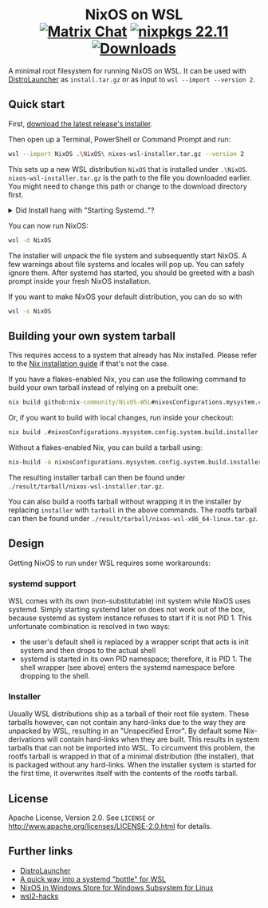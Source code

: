 <h1 align=center>
  NixOS on WSL<br />
  <a href="https://matrix.to/#/#wsl:nixos.org"><img src="https://img.shields.io/matrix/wsl:nixos.org?server_fqdn=nixos.ems.host&logo=matrix" alt="Matrix Chat" /></a>
  <a href="https://github.com/NixOS/nixpkgs/tree/nixos-22.11"><img src="https://img.shields.io/badge/nixpkgs-22.11-brightgreen" alt="nixpkgs 22.11" /></a>
  <a href="https://github.com/nix-community/NixOS-WSL/releases"><img alt="Downloads" src="https://img.shields.io/github/downloads/nix-community/NixOS-WSL/total"></a>
</h1>

A minimal root filesystem for running NixOS on WSL. It can be used with
[DistroLauncher](https://github.com/microsoft/WSL-DistroLauncher) as
`install.tar.gz` or as input to `wsl --import --version 2`.

## Quick start

First, [download the latest release\'s installer](https://github.com/nix-community/NixOS-WSL/releases/latest).

Then open up a Terminal, PowerShell or Command Prompt and run:

```sh
wsl --import NixOS .\NixOS\ nixos-wsl-installer.tar.gz --version 2
```

This sets up a new WSL distribution `NixOS` that is installed under
`.\NixOS`. `nixos-wsl-installer.tar.gz` is the path to the file you
downloaded earlier. You might need to change this path or change to the download directory first.

<details>
    <summary>Did Install hang with "Starting Systemd.."?</summary>

## Workaround
To get a working NixOS installation, follow the regular installation steps until it hangs after `Starting systemd...`. After that, execute `wsl --shutdown` in a windows command prompt to kill your WSL VM. Please note that this will also stop anything you have running in your other WSL instances at that moment! When you now start NixOS, it should be working.

</details>

You can now run NixOS:

```sh
wsl -d NixOS
```

The installer will unpack the file system and subsequently start NixOS.
A few warnings about file systems and locales will pop up. You can
safely ignore them. After systemd has started, you should be greeted
with a bash prompt inside your fresh NixOS installation.

If you want to make NixOS your default distribution, you can do so with

```sh
wsl -s NixOS
```

## Building your own system tarball

This requires access to a system that already has Nix installed. Please refer to the [Nix installation guide](https://nixos.org/guides/install-nix.html) if that\'s not the case.

If you have a flakes-enabled Nix, you can use the following command to
build your own tarball instead of relying on a prebuilt one:

```cmd
nix build github:nix-community/NixOS-WSL#nixosConfigurations.mysystem.config.system.build.installer
```

Or, if you want to build with local changes, run inside your checkout:

```cmd
nix build .#nixosConfigurations.mysystem.config.system.build.installer
```

Without a flakes-enabled Nix, you can build a tarball using:

```cmd
nix-build -A nixosConfigurations.mysystem.config.system.build.installer
```

The resulting installer tarball can then be found under
`./result/tarball/nixos-wsl-installer.tar.gz`.

You can also build a rootfs tarball without wrapping it in the installer
by replacing `installer` with `tarball` in the above commands. The
rootfs tarball can then be found under
`./result/tarball/nixos-wsl-x86_64-linux.tar.gz`.

## Design

Getting NixOS to run under WSL requires some workarounds:

### systemd support

WSL comes with its own (non-substitutable) init system while NixOS uses
systemd. Simply starting systemd later on does not work out of the box,
because systemd as system instance refuses to start if it is not PID 1.
This unfortunate combination is resolved in two ways:

- the user\'s default shell is replaced by a wrapper script that acts
    is init system and then drops to the actual shell
- systemd is started in its own PID namespace; therefore, it is PID 1.
    The shell wrapper (see above) enters the systemd namespace before
    dropping to the shell.

### Installer

Usually WSL distributions ship as a tarball of their root file system.
These tarballs however, can not contain any hard-links due to the way
they are unpacked by WSL, resulting in an \"Unspecified Error\". By
default some Nix-derivations will contain hard-links when they are
built. This results in system tarballs that can not be imported into
WSL. To circumvent this problem, the rootfs tarball is wrapped in that
of a minimal distribution (the installer), that is packaged without any
hard-links. When the installer system is started for the first time, it
overwrites itself with the contents of the rootfs tarball.

## License

Apache License, Version 2.0. See `LICENSE` or <http://www.apache.org/licenses/LICENSE-2.0.html> for details.

## Further links

- [DistroLauncher](https://github.com/microsoft/WSL-DistroLauncher)
- [A quick way into a systemd \"bottle\" for WSL](https://github.com/arkane-systems/genie)
- [NixOS in Windows Store for Windows Subsystem for Linux](https://github.com/NixOS/nixpkgs/issues/30391)
- [wsl2-hacks](https://github.com/shayne/wsl2-hacks)
